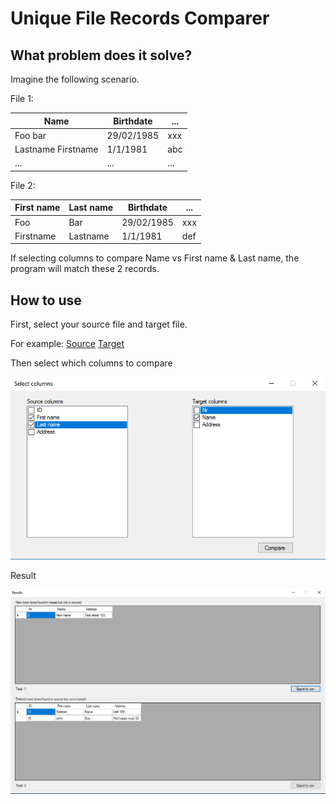 # Unique File Records Comparer

## What problem does it solve?

Imagine the following scenario.

File 1:

| Name | Birthdate | ... |
| ---- | --------- | --- |
| Foo bar | 29/02/1985 | xxx |
| Lastname Firstname | 1/1/1981 | abc |
| ... | ... | ... |

File 2:

| First name | Last name | Birthdate | ... |
| ---------- | --------- | --------- | --- |
| Foo | Bar | 29/02/1985 | xxx |
| Firstname | Lastname | 1/1/1981 | def |

If selecting columns to compare Name vs First name & Last name, the program will match these 2 records.

## How to use

First, select your source file and target file.

For example: [Source](https://github.com/ArneD/unique-file-records-comparer/blob/master/src/UniqueFileRecordsComparer/tests/UniqueFileRecordsComparer.Core.IntegrationTests/TestFiles/TwoFieldsCsvWithHeaders.csv) [Target](https://github.com/ArneD/unique-file-records-comparer/blob/master/src/UniqueFileRecordsComparer/tests/UniqueFileRecordsComparer.Core.IntegrationTests/TestFiles/OneFieldXlsxWithHeaders.xlsx)

Then select which columns to compare

![Select columns](https://github.com/ArneD/unique-file-records-comparer/blob/master/assets/selectColumns.PNG "Select your columns")

Result

![Result](https://github.com/ArneD/unique-file-records-comparer/blob/master/assets/results.PNG "Result")
